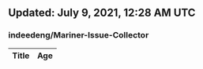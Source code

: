 ## Updated: July 9, 2021, 12:28 AM UTC


### indeedeng/Mariner-Issue-Collector
|**Title**|**Age**|
|:----|:----|